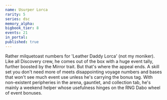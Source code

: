 ```yaml
---
name: Usurper Lorca
rarity: 5
series: dsc
memory_alpha:
bigbook_tier: 8
events: 21
in_portal:
published: true
---
```


Rather milquetoast numbers for 'Leather Daddy Lorca' (not my moniker). Like all Discovery crew, he comes out of the box with a huge event tally, further boosted by the Mirror trait. But that's where the appeal ends. A skill set you don't need more of meets disappointing voyage numbers and bases that won't see much event use unless he's carrying the bonus tag. With non-existent peripheries in the arena, gauntlet, and collection tab, he's mainly a weekend helper whose usefulness hinges on the RNG Dabo wheel of event bonuses.
